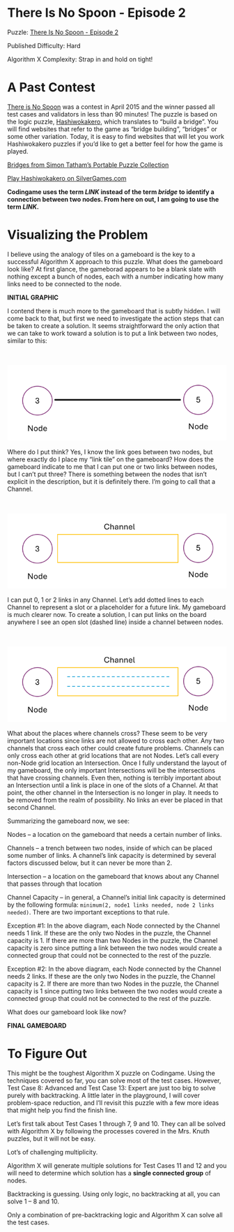 # There Is No Spoon - Episode 2

Puzzle: [There Is No Spoon - Episode 2](https://www.codingame.com/training/hard/there-is-no-spoon-episode-2)

Published Difficulty: Hard

Algorithm X Complexity: Strap in and hold on tight!

# A Past Contest

[There is No Spoon]( https://www.codingame.com/contests/there-is-no-spoon/leaderboard) was a contest in April 2015 and the winner passed all test cases and validators in less than 90 minutes! The puzzle is based on the logic puzzle, [Hashiwokakero]( https://en.wikipedia.org/wiki/Hashiwokakero), which translates to “build a bridge”. You will find websites that refer to the game as “bridge building”, “bridges” or some other variation. Today, it is easy to find websites that will let you work Hashiwokakero puzzles if you’d like to get a better feel for how the game is played.

[Bridges from Simon Tatham’s Portable Puzzle Collection]( https://www.chiark.greenend.org.uk/~sgtatham/puzzles/js/bridges.html)

[Play Hashiwokakero on SilverGames.com]( https://www.silvergames.com/en/hashiwokakero)

__Codingame uses the term _LINK_ instead of the term _bridge_ to identify a connection between two nodes. From here on out, I am going to use the term _LINK_.__

# Visualizing the Problem

I believe using the analogy of tiles on a gameboard is the key to a successful Algorithm X approach to this puzzle. What does the gameboard look like? At first glance, the gameborad appears to be a blank slate with nothing except a bunch of nodes, each with a number indicating how many links need to be connected to the node.

__INITIAL GRAPHIC__

I contend there is much more to the gameboard that is subtly hidden. I will come back to that, but first we need to investigate the action steps that can be taken to create a solution. It seems straightforward the only action that we can take to work toward a solution is to put a link between two nodes, similar to this:

<BR><BR>
![Two Nodes with a Link](TwoNodesOneLink.png)
<BR>

Where do I put think? Yes, I know the link goes between two nodes, but where exactly do I place my “link tile” on the gameboard? How does the gameboard indicate to me that I can put one or two links between nodes, but I can’t put three? There is something between the nodes that isn’t explicit in the description, but it is definitely there. I’m going to call that a Channel.

<BR><BR>
![Two Nodes with a Channel](TwoNodesOneChannel.png)
<BR>

I can put 0, 1 or 2 links in any Channel. Let’s add dotted lines to each Channel to represent a slot or a placeholder for a future link. My gameboard is much clearer now. To create a solution, I can put links on the board anywhere I see an open slot (dashed line) inside a channel between nodes.

<BR><BR>
![Two Nodes with a Channel and Slots](TwoNodesOneChannelWithSlots.png)
<BR>

What about the places where channels cross? These seem to be very important locations since links are not allowed to cross each other. Any two channels that cross each other could create future problems. Channels can only cross each other at grid locations that are not Nodes. Let’s call every non-Node grid location an Intersection. Once I fully understand the layout of my gameboard, the only important Intersections will be the intersections that have crossing channels. Even then, nothing is terribly important about an Intersection until a link is place in one of the slots of a Channel. At that point, the other channel in the Intersection is no longer in play. It needs to be removed from the realm of possibility. No links an ever be placed in that second Channel.

Summarizing the gameboard now, we see:

Nodes – a location on the gameboard that needs a certain number of links.

Channels – a trench between two nodes, inside of which can be placed some number of links. A channel’s link capacity is determined by several factors discussed below, but it can never be more than 2.

Intersection – a location on the gameboard that knows about any Channel that passes through that location

Channel Capacity – in general, a Channel’s initial link capacity is determined by the following formula: `minimum(2, node1 links needed, node 2 links needed)`. There are two important exceptions to that rule.

Exception #1: In the above diagram, each Node connected by the Channel needs 1 link. If these are the only two Nodes in the puzzle, the Channel capacity is 1. If there are more than two Nodes in the puzzle, the Channel capacity is zero since putting a link between the two nodes would create a connected group that could not be connected to the rest of the puzzle.

Exception #2: In the above diagram, each Node connected by the Channel needs 2 links. If these are the only two Nodes in the puzzle, the Channel capacity is 2. If there are more than two Nodes in the puzzle, the Channel capacity is 1 since putting two links between the two nodes would create a connected group that could not be connected to the rest of the puzzle.

What does our gameboard look like now?

__FINAL GAMEBOARD__








# To Figure Out

This might be the toughest Algorithm X puzzle on Codingame. Using the techniques covered so far, you can solve most of the test cases. However, Test Case 8: Advanced and Test Case 13: Expert are just too big to solve purely with backtracking. A little later in the playground, I will cover problem-space reduction, and I’ll revisit this puzzle with a few more ideas that might help you find the finish line.

Let’s first talk about Test Cases 1 through 7, 9 and 10. They can all be solved with Algorithm X by following the processes covered in the Mrs. Knuth puzzles, but it will not be easy.

Lot’s of challenging multiplicity.


Algorithm X will generate multiple solutions for Test Cases 11 and 12 and you will need to determine which solution has a __single connected group__ of nodes.



Backtracking is guessing. Using only logic, no backtracking at all, you can solve 1 – 8 and 10.

Only a combination of pre-backtracking logic and Algorithm X can solve all the test cases.

